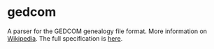 # gedcom

A parser for the GEDCOM genealogy file format.  More information on
[Wikipedia](https://en.wikipedia.org/wiki/GEDCOM).  The full specification is
[here](https://www.familysearch.org/developers/docs/gedcom/).

